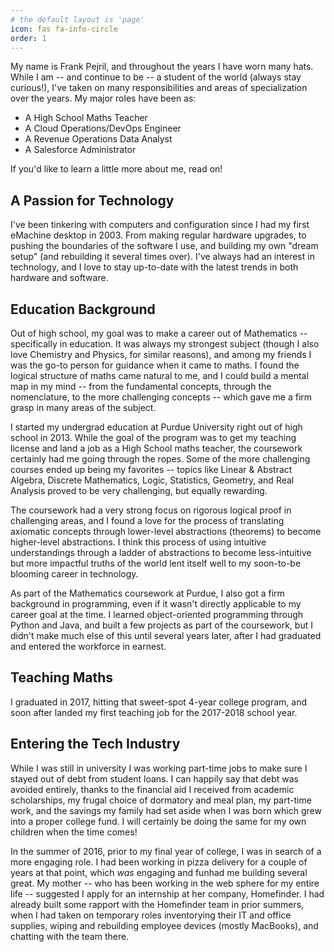 ```yaml
---
# the default layout is 'page'
icon: fas fa-info-circle
order: 1
---
```

My name is Frank Pejril, and throughout the years I have worn many hats. While I am -- and continue to be -- a student of the world (always stay curious!), I've taken on many responsibilities and areas of specialization over the years. My major roles have been as:

- A High School Maths Teacher
- A Cloud Operations/DevOps Engineer
- A Revenue Operations Data Analyst
- A Salesforce Administrator

If you'd like to learn a little more about me, read on!

## A Passion for Technology
I've been tinkering with computers and configuration since I had my first eMachine desktop in 2003. From making regular hardware upgrades, to pushing the boundaries of the software I use, and building my own "dream setup" (and rebuilding it several times over). I've always had an interest in technology, and I love to stay up-to-date with the latest trends in both hardware and software.

## Education Background
Out of high school, my goal was to make a career out of Mathematics -- specifically in education. It was always my strongest subject (though I also love Chemistry and Physics, for similar reasons), and among my friends I was the go-to person for guidance when it came to maths. I found the logical structure of maths came natural to me, and I could build a mental map in my mind -- from the fundamental concepts, through the nomenclature, to the more challenging concepts -- which gave me a firm grasp in many areas of the subject. 

I started my undergrad education at Purdue University right out of high school in 2013. While the goal of the program was to get my teaching license and land a job as a High School maths teacher, the coursework certainly had me going through the ropes. Some of the more challenging courses ended up being my favorites -- topics like Linear & Abstract Algebra, Discrete Mathematics, Logic, Statistics, Geometry, and Real Analysis proved to be very challenging, but equally rewarding. 

The coursework had a very strong focus on rigorous logical proof in challenging areas, and I found a love for the process of translating axiomatic concepts through lower-level abstractions (theorems) to become higher-level abstractions. I think this process of using intuitive understandings through a ladder of abstractions to become less-intuitive but more impactful truths of the world lent itself well to my soon-to-be blooming career in technology.

As part of the Mathematics coursework at Purdue, I also got a firm background in programming, even if it wasn't directly applicable to my career goal at the time. I learned object-oriented programming through Python and Java, and built a few projects as part of the coursework, but I didn't make much else of this until several years later, after I had graduated and entered the workforce in earnest.

## Teaching Maths
I graduated in 2017, hitting that sweet-spot 4-year college program, and soon after landed my first teaching job for the 2017-2018 school year.

## Entering the Tech Industry
While I was still in university I was working part-time jobs to make sure I stayed out of debt from student loans. I can happily say that debt was avoided entirely, thanks to the financial aid I received from academic scholarships, my frugal choice of dormatory and meal plan, my part-time work, and the savings my family had set aside when I was born which grew into a proper college fund. I will certainly be doing the same for my own children when the time comes!

In the summer of 2016, prior to my final year of college, I was in search of a more engaging role. I had been working in pizza delivery for a couple of years at that point, which *was* engaging and funhad me building several great. My mother -- who has been working in the web sphere for my entire life -- suggested I apply for an internship at her company, Homefinder. I had already built some rapport with the Homefinder team in prior summers, when I had taken on temporary roles inventorying their IT and office supplies, wiping and rebuilding employee devices (mostly MacBooks), and chatting with the team there.
